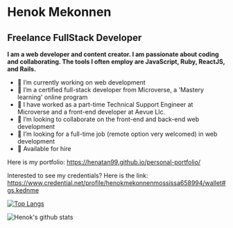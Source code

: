 <h1> Henok Mekonnen </h1>
<h2>Freelance FullStack Developer</h2> 

<b>I am a web developer and content creator. I am passionate about coding and collaborating. The tools I often employ are JavaScript, Ruby, ReactJS, and Rails.</b>
- 🔭 I’m currently working on web development 
- 🔭 I’m a certified full-stack developer from Microverse, a 'Mastery learning' online program 
- 🔭 I have worked as a part-time Technical Support Engineer at Microverse and a front-end developer at Aevue Llc.
- 👯 I’m looking to collaborate on the front-end and back-end web development 
- 🤔 I’m looking for a full-time job (remote option very welcomed) in web development 
- 🤔 Available for hire

Here is my portfolio: https://henatan99.github.io/personal-portfolio/

Interested to see my credentials? Here is the link: 
https://www.credential.net/profile/henokmekonnenmossissa658994/wallet#gs.kednme 

[![Top Langs](https://github-readme-stats.vercel.app/api/top-langs/?username=henatan99&langs_count=8)](https://github.com/anuraghazra/github-readme-stats)

![Henok's github stats](https://github-readme-stats.vercel.app/api?username=henatan99&show_icons=true)


<!--- [![Henok's wakatime stats](https://github-readme-stats.vercel.app/api/wakatime?username=henatan99)](https://github.com/anuraghazra/github-readme-stats) --->


